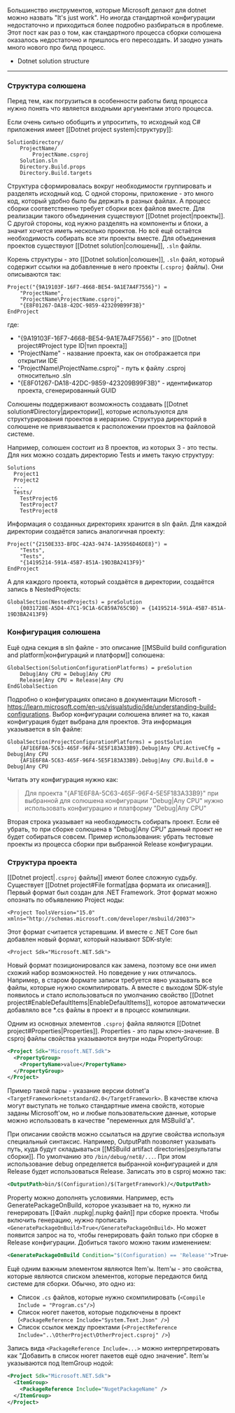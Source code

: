 Большинство инструментов, которые Microsoft делают для dotnet можно назвать "It's just work". Но иногда стандартной конфигурации недостаточно и приходиться более подробно разбираться в проблеме. Этот пост как раз о том, как стандартного процесса сборки солюшена оказалось недостаточно и пришлось его пересоздать. И заодно узнать много нового про билд процесс.

- Dotnet solution structure

---
### Структура солюшена
Перед тем, как погрузиться в особенности работы билд процесса нужно понять что является входными аргументами этого процесса.

Если очень сильно обобщить и упроситить, то исходный код C# приложения имеет [[Dotnet project system|структуру]]:
```
SolutionDirectory/
	ProjectName/
		ProjectName.csproj
	Solution.sln
	Directory.Build.props
	Directory.Build.targets
```

Структура сформировалась вокруг необходимости группировать и разделять исходный код. С одной стороны, приложение - это много код, который удобно было бы держать в разных файлах. А процесс сборки соответственно требует сборки всех файлов вместе. Для реализации такого объединения существуют [[Dotnet project|проекты]].
С другой стороны, код нужно разделять на компоненты и блоки, а значит хочется иметь несколько проектов. Но всё ещё остаётся необходимость собирать все эти проекты вместе. Для объединения проектов существуют [[Dotnet solution|солюшены]], `.sln`  файлы.

Корень структуры - это [[Dotnet solution|солюшен]], `.sln` файл, который содержит ссылки на добавленные в него проекты (`.csproj` файлы). Они описываются так:

```
Project("{9A19103F-16F7-4668-BE54-9A1E7A4F7556}") =
	"ProjectName",
	"ProjectName\ProjectName.csproj",
	"{E8F01267-DA18-42DC-9859-423209B99F3B}"
EndProject
```

где:
- "{9A19103F-16F7-4668-BE54-9A1E7A4F7556}" - это [[Dotnet project#Project type ID|тип проекта]]
- "ProjectName" - название проекта, как он отображается при открытии IDE
- "ProjectName\ProjectName.csproj" - путь к файлу .csproj относительно .sln
- "{E8F01267-DA18-42DC-9859-423209B99F3B}" - идентификатор проекта, сгенерированный GUID

Солюшены поддерживают возможность создавать [[Dotnet solution#Directory|директории]], которые используются для структурирования проектов в иерархию. Структура директорий в солюшене не привязывается к расположении проектов на файловой системе. 

Например, солюшен состоит из 8 проектов, из которых 3 - это тесты. Для них можно создать директорию Tests и иметь такую структуру:
```
Solutions
  Project1
  Project2
  ...
  Tests/
    TestProject6
    TestProject7
    TestProject8
```

Информация о созданных директориях хранится в sln файл. Для каждой директории создаётся запись аналогичная проекту:
```
Project("{2150E333-8FDC-42A3-9474-1A3956D46DE8}") =
	"Tests",
	"Tests",
	"{14195214-591A-45B7-851A-19D3BA2413F9}"
EndProject
```
А для каждого проекта, который создаётся в директории, создаётся запись в NestedProjects:
```
GlobalSection(NestedProjects) = preSolution
	{0031728E-A5D4-47C1-9C1A-6C859A765C9D} = {14195214-591A-45B7-851A-19D3BA2413F9}
```

### Конфигурация солюшена
Ещё одна секция в sln файле - это описание [[MSBuild build configuration and platform|конфигураций и платформ]] солюшена:
```
GlobalSection(SolutionConfigurationPlatforms) = preSolution
	Debug|Any CPU = Debug|Any CPU
	Release|Any CPU = Release|Any CPU
EndGlobalSection
```
Подробно о конфигурациях описано в документации Microsoft - https://learn.microsoft.com/en-us/visualstudio/ide/understanding-build-configurations. Выбор конфигурации солюшена влияет на то, какая конфигурация будет выбрана для проектов. Эта информация указывается в sln файле:
```
GlobalSection(ProjectConfigurationPlatforms) = postSolution
	{AF1E6F8A-5C63-465F-96F4-5E5F183A33B9}.Debug|Any CPU.ActiveCfg = Debug|Any CPU
	{AF1E6F8A-5C63-465F-96F4-5E5F183A33B9}.Debug|Any CPU.Build.0 = Debug|Any CPU
```

Читать эту конфигурация нужно как:
> Для проекта "{AF1E6F8A-5C63-465F-96F4-5E5F183A33B9}" при выбранной для солюшена конфигурации "Debug|Any CPU" нужно использовать конфигурацию и платформу "Debug|Any CPU"

Вторая строка указывает на необходимость собирать проект. Если её убрать, то при сборке солюшена в "Debug|Any CPU" данный проект не будет собираться совсем. Пример использования: убрать тестовые проекты из процесса сборки при выбранной Release конфигурации.

### Структура проекта
[[Dotnet project|`.csproj` файлы]] имеют более сложную судьбу. Существует [[Dotnet project#File format|два формата их описания]]. Первый формат был создан для .NET Framework. Этот формат можно опознать по объявлению Project ноды:

```
<Project ToolsVersion="15.0" xmlns="http://schemas.microsoft.com/developer/msbuild/2003">
```

Этот формат считается устаревшим. И вместе с .NET Core был добавлен новый формат, который называют SDK-style:

```
<Project Sdk="Microsoft.NET.Sdk">
```

Новый формат позиционировался как замена, поэтому все они имел схожий набор возможностей. Но поведение у них отличалось. Например, в старом формате записи требуется явно указывать все файлы, которые нужно скомпилировать. А вместе с выходом SDK-style появилось и стало использоваться по умолчанию свойство [[Dotnet project#EnableDefaultItems|EnableDefaultItems]], которое автоматически добавляло все \*.cs файлы в проект и в процесс компиляции.

Одним из основных элементов `.csproj` файла являются [[Dotnet project#Properties|Properties]]. Properties - это пары ключ-значение. В csproj файлы свойства указываются внутри ноды PropertyGroup:

```xml
<Project Sdk="Microsoft.NET.Sdk">
  <PropertyGroup>
    <PropertyName>value</PropertyName>
  </PropertyGroup>
</Project>
```


Пример такой пары - указание версии dotnet'а `<TargetFramework>netstandard2.0</TargetFramework>`. В качестве ключа могут выступать не только стандартные имена свойств, которые заданы Microsoft'ом, но и любые пользовательские данные, которые можно использовать в качестве "переменных для MSBuild'а".

При описании свойств можно ссылаться на другие свойства используя специальный синтаксис. Например, OutputPath позволяет указывать путь, куда будут складываться [[MSBuild artifact directories|результаты сборки]]. По умолчанию это `/bin/debug/net8/...`.  При этом использование debug определяется выбранной конфигурацией и для Release будет использоваться Release. Записать это в csproj можно так:
```xml
<OutputPath>bin/$(Configuration)/$(TargetFramework)/</OutputPath>
```

Property можно дополнять условиями. Например, есть GeneratePackageOnBuild, которое указывает на то, нужно ли генерировать [[Файл .nupkg|.nupkg файл]] при сборке проекта. Чтобы включить генерацию, нужно прописать `<GeneratePackageOnBuild>True</GeneratePackageOnBuild>`. Но может появится запрос на то, чтобы генерировать файл только при сборке в Release конфигурации. Добиться такого можно таким изменением:

```xml
<GeneratePackageOnBuild Condition="$(Configuration) == 'Release'">True</GeneratePackageOnBuild>
```

Ещё одним важным элементом являются Item'ы. Item'ы - это свойства, которые являются списком элементов, которые передаются билд системе для сборки. Обычно, это одно из:
- Список `.cs` файлов, которые нужно скомпилировать (`<Compile Include = "Program.cs"/>`)
- Список нюгет пакетов, которые подключены в проект (`<PackageReference Include="System.Text.Json" />`)
- Список ссылок между проектами (`<ProjectReference Include="..\OtherProject\OtherProject.csproj" />`)

Запись вида `<PackageReference Include=...>` можно интерпретировать как "Добавить в список нюгет пакетов ещё одно значение". Item'ы указываются под ItemGroup нодой:
```xml
<Project Sdk="Microsoft.NET.Sdk">
  <ItemGroup>
    <PackageReference Include="NugetPackageName" />
  </ItemGroup>
</Project>
```
